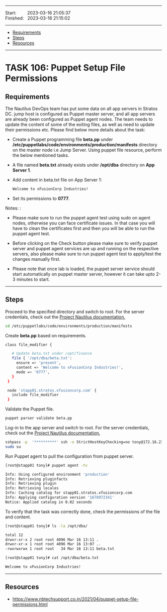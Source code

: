 
------------------------------

Start: &nbsp;&nbsp;&nbsp;&nbsp;&nbsp;&nbsp;&nbsp;&nbsp;2023-03-16 21:05:37  
Finished: &nbsp;&nbsp;2023-03-16 21:15:02

------------------------------

- [Requirements](#requirements)
- [Steps](#steps)
- [Resources](#resources)

------------------------------

# TASK 106: Puppet Setup File Permissions	

## Requirements

The Nautilus DevOps team has put some data on all app servers in Stratos DC. jump host is configured as Puppet master server, and all app servers are already been configured as Puppet agent nodes. The team needs to update the content of some of the exiting files, as well as need to update their permissions etc. Please find below more details about the task:

- Create a Puppet programming file **beta.pp** under **/etc/puppetlabs/code/environments/production/manifests** directory on the master node i.e Jump Server. Using puppet file resource, perform the below mentioned tasks.

- A file named **beta.txt** already exists under **/opt/dba** directory on **App Server 1**.

- Add content in beta.txt file on App Server 1:

    ```bash
    Welcome to xFusionCorp Industries! 
    ```
        
- Set its permissions to **0777**.

Notes: :

- Please make sure to run the puppet agent test using sudo on agent nodes, otherwise you can face certificate issues. In that case you will have to clean the certificates first and then you will be able to run the puppet agent test.

- Before clicking on the Check button please make sure to verify puppet server and puppet agent services are up and running on the respective servers, also please make sure to run puppet agent test to apply/test the changes manually first.

- Please note that once lab is loaded, the puppet server service should start automatically on puppet master server, however it can take upto 2-3 minutes to start.

------------------------------

## Steps


Proceed to the specified directory and switch to root. For the server credentials, check out the [Project Nautilus documentation.](https://kodekloudhub.github.io/kodekloud-engineer/docs/projects/nautilus)


```bash
cd /etc/puppetlabs/code/environments/production/manifests
```

Create **beta.pp** based on requirements.

```bash
class file_modifier {

   # Update beta.txt under /opt/finance
   file { '/opt/dba/beta.txt':
     ensure => 'present',
     content => 'Welcome to xFusionCorp Industries!',
     mode => '0777',
   }
 }

 node 'stapp01.stratos.xfusioncorp.com' {
   include file_modifier
 }  
```

Validate the Puppet file.

```bash
puppet parser validate beta.pp
```

Log-in to the app server and switch to root. For the server credentials, check out the [Project Nautilus documentation.](https://kodekloudhub.github.io/kodekloud-engineer/docs/projects/nautilus)

```bash
sshpass -p  '**********' ssh -o StrictHostKeyChecking=no tony@172.16.238.10
sudo su
```

Run Puppet agent to pull the configuration from puppet server.

```bash
[root@stapp01 tony]# puppet agent -tv

Info: Using configured environment 'production'
Info: Retrieving pluginfacts
Info: Retrieving plugin
Info: Retrieving locales
Info: Caching catalog for stapp01.stratos.xfusioncorp.com
Info: Applying configuration version '1678972341'
Notice: Applied catalog in 0.02 seconds
```

To verify that the task was correctly done, check the permissions of the file and content.

```bash
[root@stapp01 tony]# ls -la /opt/dba/

total 12
drwxr-xr-x 2 root root 4096 Mar 16 13:11 .
drwxr-xr-x 1 root root 4096 Mar 16 13:07 ..
-rwxrwxrwx 1 root root   34 Mar 16 13:11 beta.txt
```
```bash
[root@stapp01 tony]# cat /opt/dba/beta.txt 

Welcome to xFusionCorp Industries!  
```

------------------------------

## Resources

- https://www.nbtechsupport.co.in/2021/04/puppet-setup-file-permissions.html